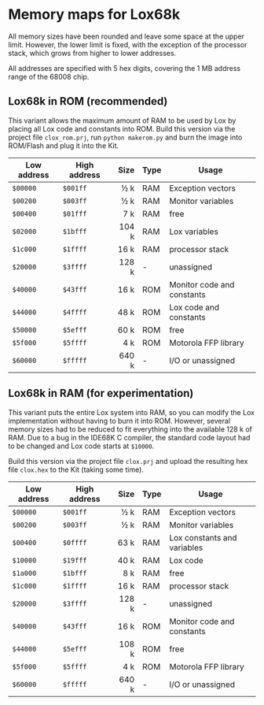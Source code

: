 # Memory maps for Lox68k

All memory sizes have been rounded and leave some space at the upper limit. However,
the lower limit is fixed, with the exception of the processor stack, which grows from
higher to lower addresses.

All addresses are specified with 5 hex digits, covering the 1 MB address range of the
68008 chip.

## <span id="ROM">Lox68k in ROM (recommended)</span>

This variant allows the maximum amount of RAM to be used by Lox by placing all Lox code
and constants into ROM. Build this version via the project file `clox_rom.prj`, run
`python makerom.py` and burn the image into ROM/Flash and plug it into the Kit.


| Low address   | High address   | Size  | Type | Usage                                |
|---------------|----------------|------:|------|--------------------------------------|
| `$00000`      | `$001ff`       |   ½ k | RAM  | Exception vectors                    |
| `$00200`      | `$003ff`       |   ½ k | RAM  | Monitor variables                    |
| `$00400`      | `$01fff`       |   7 k | RAM  | free                                 |
| `$02000`      | `$1bfff`       | 104 k | RAM  | Lox variables                        |
| `$1c000`      | `$1ffff`       |  16 k | RAM  | processor stack                      |
| `$20000`      | `$3ffff`       | 128 k | -    | unassigned                           |
| `$40000`      | `$43fff`       |  16 k | ROM  | Monitor code and constants           |
| `$44000`      | `$4ffff`       |  48 k | ROM  | Lox code and constants               |
| `$50000`      | `$5efff`       |  60 k | ROM  | free                                 |
| `$5f000`      | `$5ffff`       |   4 k | ROM  | Motorola FFP library                 |
| `$60000`      | `$fffff`       | 640 k | -    | I/O or unassigned                    |


## <span id="RAM">Lox68k in RAM (for experimentation)</span>

This variant puts the entire Lox system into RAM, so you can modify the Lox implementation
without having to burn it into ROM. However, several memory sizes had to be reduced to fit
everything into the available 128 k of RAM. Due to a bug in the IDE68K C compiler, the
standard code layout had to be changed and Lox code starts at `$10000`.

Build this version via the project file `clox.prj` and upload the resulting hex file
`clox.hex` to the Kit (taking some time).

| Low address   | High address   | Size  | Type | Usage                                |
|---------------|----------------|------:|------|--------------------------------------|
| `$00000`      | `$001ff`       |   ½ k | RAM  | Exception vectors                    |
| `$00200`      | `$003ff`       |   ½ k | RAM  | Monitor variables                    |
| `$00400`      | `$0ffff`       |  63 k | RAM  | Lox constants and variables          |
| `$10000`      | `$19fff`       |  40 k | RAM  | Lox code                             |
| `$1a000`      | `$1bfff`       |   8 k | RAM  | free                                 |
| `$1c000`      | `$1ffff`       |  16 k | RAM  | processor stack                      |
| `$20000`      | `$3ffff`       | 128 k | -    | unassigned                           |
| `$40000`      | `$43fff`       |  16 k | ROM  | Monitor code and constants           |
| `$44000`      | `$5efff`       | 108 k | ROM  | free                                 |
| `$5f000`      | `$5ffff`       |   4 k | ROM  | Motorola FFP library                 |
| `$60000`      | `$fffff`       | 640 k | -    | I/O or unassigned                    |

